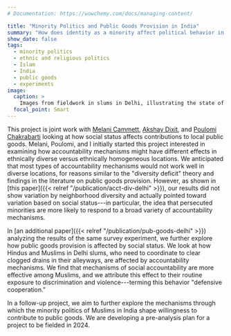 ```yaml
---
# Documentation: https://wowchemy.com/docs/managing-content/

title: "Minority Politics and Public Goods Provision in India"
summary: "How does identity as a minority affect political behavior in the context of public goods provision? We explore this question in the context of Hindus and Muslims in India."
show_date: false
tags:
  - minority politics
  - ethnic and religious politics
  - Islam
  - India
  - public goods
  - experiments
image:
  caption: >
    Images from fieldwork in slums in Delhi, illustrating the state of drainage issues in these communities.
  focal_point: Smart
---
```

This project is joint work with [Melani Cammett](http://www.melanicammett.org/), [Akshay Dixit](https://gov.harvard.edu/people/akshay-dixit), and [Poulomi Chakrabarti](https://sites.google.com/view/poulomichakrabarti/home?authuser=0) looking at how social status affects contributions to local public goods. Melani, Poulomi, and I initially started this project interested in examining how accountability mechanisms might have different effects in ethnically diverse versus ethnically homogeneous locations. We anticipated that most types of accountability mechanisms would not work well in diverse locations, for reasons similar to the "diversity deficit" theory and findings in the literature on public goods provision. However, as shown in [this paper]({{< relref "/publication/acct-div-delhi" >}}), our results did not show variation by neighborhood diversity and actually pointed toward variation based on social status---in particular, the idea that persecuted minorities are more likely to respond to a broad variety of accountability mechanisms.

In [an additional paper]({{< relref "/publication/pub-goods-delhi" >}}) analyzing the results of the same survey experiment, we further explore how public goods provision is affected by social status. We look at how Hindus and Muslims in Delhi slums, who need to coordinate to clear clogged drains in their alleyways, are affected by accountability mechanisms. We find that mechanisms of social accountability are more effective among Muslims, and we attribute this effect to their routine exposure to discrimination and violence---terming this behavior "defensive cooperation."

In a follow-up project, we aim to further explore the mechanisms through which the minority politics of Muslims in India shape willingness to contribute to public goods. We are developing a pre-analysis plan for a project to be fielded in 2024.
